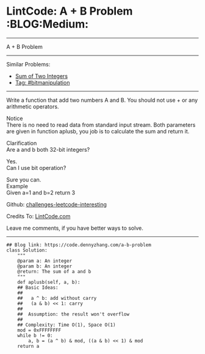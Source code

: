 
# LintCode: A + B Problem     :BLOG:Medium:

---

A + B Problem  

---

Similar Problems:  

-   [Sum of Two Integers](https://code.dennyzhang.com/sum-of-two-integers)
-   [Tag: #bitmanipulation](https://code.dennyzhang.com/tag/bitmanipulation)

---

Write a function that add two numbers A and B. You should not use + or any arithmetic operators.  

Notice  
There is no need to read data from standard input stream. Both parameters are given in function aplusb, you job is to calculate the sum and return it.  

Clarification  
Are a and b both 32-bit integers?  

Yes.  
Can I use bit operation?  

Sure you can.  
Example  
Given a=1 and b=2 return 3  

Github: [challenges-leetcode-interesting](https://github.com/DennyZhang/challenges-leetcode-interesting/tree/master/problems/a-b-problem)  

Credits To: [LintCode.com](http://www.lintcode.com/en/problem/a-b-problem/)  

Leave me comments, if you have better ways to solve.  

---

    ## Blog link: https://code.dennyzhang.com/a-b-problem
    class Solution:
        """
        @param a: An integer
        @param b: An integer
        @return: The sum of a and b
        """
        def aplusb(self, a, b):
    	## Basic Ideas:
    	##
    	##   a ^ b: add without carry
    	##   (a & b) << 1: carry
    	##
    	##  Assumption: the result won't overflow
    	##
    	## Complexity: Time O(1), Space O(1)
    	mod = 0xFFFFFFFF
    	while b != 0:
    	    a, b = (a ^ b) & mod, ((a & b) << 1) & mod
    	return a

